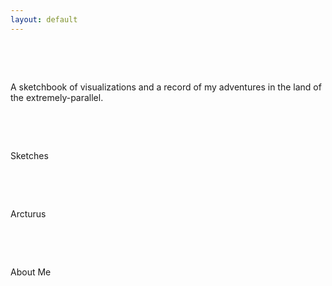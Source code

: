 ```yaml
---
layout: default
---
```

&nbsp;


&nbsp;


A sketchbook of visualizations and a record of my adventures in the land of the extremely-parallel.


&nbsp;


&nbsp;


Sketches


&nbsp;


&nbsp;


Arcturus


&nbsp;


&nbsp;


About Me





